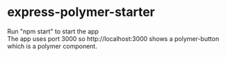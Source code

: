# express-polymer-starter

Run "npm start" to start the app
<br>The app uses port 3000 so http://localhost:3000 shows a polymer-button which is a polymer component.
